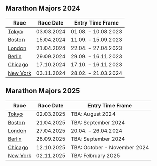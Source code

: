 ## Marathon Majors 2024

| Race                                                | Race Date  | Entry Time Frame    |
|-----------------------------------------------------|------------|---------------------|
| [Tokyo](https://www.marathon.tokyo/en/)             | 03.03.2024 | 01.08. - 10.08.2023 |
| [Boston](https://www.baa.org/races/boston-marathon) | 15.04.2024 | 11.09. - 15.09.2023 |
| [London](https://www.tcslondonmarathon.com/)        | 21.04.2024 | 22.04. - 27.04.2023 |
| [Berlin](https://www.bmw-berlin-marathon.com/en/)   | 29.09.2024 | 29.09. - 16.11.2023 |
| [Chicago ](https://www.chicagomarathon.com/)        | 17.10.2024 | 17.10. - 16.11.2023 |
| [New York](https://www.nyrr.org/tcsnycmarathon)     | 03.11.2024 | 28.02. - 21.03.2024 |

## Marathon Majors 2025

| Race                                                | Race Date  | Entry Time Frame             |
|-----------------------------------------------------|------------|------------------------------|
| [Tokyo](https://www.marathon.tokyo/en/)             | 02.03.2025 | TBA: August 2024             |
| [Boston](https://www.baa.org/races/boston-marathon) | 21.04.2025 | TBA: September 2024          |
| [London](https://www.tcslondonmarathon.com/)        | 27.04.2025 | 20.04. - 26.04.2024          |
| [Berlin](https://www.bmw-berlin-marathon.com/en/)   | 28.09.2025 | TBA: September 2024          |
| [Chicago](https://www.chicagomarathon.com/)         | 12.10.2025 | TBA: October - November 2024 |
| [New York](https://www.nyrr.org/tcsnycmarathon)     | 02.11.2025 | TBA: February 2025           |

